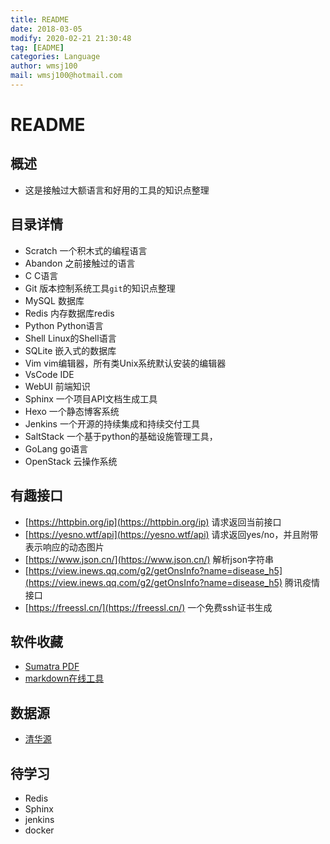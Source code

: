 ```yaml
---
title: README
date: 2018-03-05
modify: 2020-02-21 21:30:48 
tag: [EADME]
categories: Language
author: wmsj100
mail: wmsj100@hotmail.com
---
```


# README

## 概述

- 这是接触过大额语言和好用的工具的知识点整理

## 目录详情

- Scratch 一个积木式的编程语言
- Abandon 之前接触过的语言
- C C语言
- Git 版本控制系统工具`git`的知识点整理
- MySQL 数据库
- Redis 内存数据库redis
- Python Python语言
- Shell Linux的Shell语言
- SQLite 嵌入式的数据库
- Vim vim编辑器，所有类Unix系统默认安装的编辑器
- VsCode IDE
- WebUI 前端知识
- Sphinx 一个项目API文档生成工具
- Hexo 一个静态博客系统
- Jenkins 一个开源的持续集成和持续交付工具
- SaltStack 一个基于python的基础设施管理工具，
- GoLang go语言
- OpenStack 云操作系统

## 有趣接口

- [https://httpbin.org/ip](https://httpbin.org/ip) 请求返回当前接口
- [https://yesno.wtf/api](https://yesno.wtf/api) 请求返回yes/no，并且附带表示响应的动态图片
- [https://www.json.cn/](https://www.json.cn/) 解析json字符串
- [https://view.inews.qq.com/g2/getOnsInfo?name=disease_h5](https://view.inews.qq.com/g2/getOnsInfo?name=disease_h5) 腾讯疫情接口
- [https://freessl.cn/](https://freessl.cn/) 一个免费ssh证书生成

## 软件收藏

- [Sumatra PDF](https://www.sumatrapdfreader.org/downloadafter.html)
- [markdown在线工具](https://www.zybuluo.com/mdeditor)

## 数据源

- [清华源](https://mirrors.tuna.tsinghua.edu.cn/)

## 待学习

- Redis
- Sphinx
- jenkins
- docker
